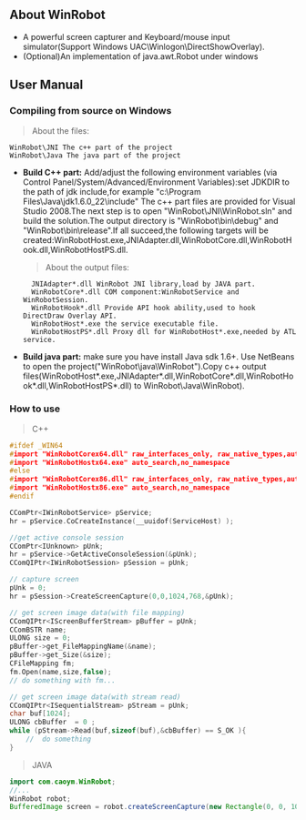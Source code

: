 ## About WinRobot

* A powerful screen capturer and Keyboard/mouse input simulator(Support Windows UAC\Winlogon\DirectShowOverlay).
* (Optional)An implementation of java.awt.Robot under windows

## User Manual

### Compiling from source on Windows

> About the files:

    WinRobot\JNI The c++ part of the project
    WinRobot\Java The java part of the project
    
* **Build C++ part:** Add/adjust the following environment variables (via Control Panel/System/Advanced/Environment Variables):set JDKDIR to the path of jdk include,for example "c:\Program Files\Java\jdk1.6.0_22\include"
The c++ part files are provided for Visual Studio 2008.The next step is to open "WinRobot\JNI\WinRobot.sln" and build the solution.The output directory is "WinRobot\bin\debug" and "WinRobot\bin\release".If all succeed,the following targets will be created:WinRobotHost.exe,JNIAdapter.dll,WinRobotCore.dll,WinRobotHook.dll,WinRobotHostPS.dll. 

    > About the output files:

        JNIAdapter*.dll WinRobot JNI library,load by JAVA part.
        WinRobotCore*.dll COM component:WinRobotService and WinRobotSession.
        WinRobotHook*.dll Provide API hook ability,used to hook DirectDraw Overlay API.
        WinRobotHost*.exe the service executable file.
        WinRobotHostPS*.dll Proxy dll for WinRobotHost*.exe,needed by ATL service.


* **Build java part:** make sure you have install Java sdk 1.6+. Use NetBeans to open the project("WinRobot\java\WinRobot").Copy c++ output files(WinRobotHost*.exe,JNIAdapter*.dll,WinRobotCore*.dll,WinRobotHook*.dll,WinRobotHostPS*.dll) to WinRobot\Java\WinRobot\).

### How to use

> C++

```CPP
#ifdef _WIN64
#import "WinRobotCorex64.dll" raw_interfaces_only, raw_native_types,auto_search,no_namespace
#import "WinRobotHostx64.exe" auto_search,no_namespace
#else
#import "WinRobotCorex86.dll" raw_interfaces_only, raw_native_types,auto_search,no_namespace
#import "WinRobotHostx86.exe" auto_search,no_namespace
#endif

CComPtr<IWinRobotService> pService;
hr = pService.CoCreateInstance(__uuidof(ServiceHost) );

//get active console session
CComPtr<IUnknown> pUnk;
hr = pService->GetActiveConsoleSession(&pUnk);
CComQIPtr<IWinRobotSession> pSession = pUnk;

// capture screen
pUnk = 0;
hr = pSession->CreateScreenCapture(0,0,1024,768,&pUnk);

// get screen image data(with file mapping)
CComQIPtr<IScreenBufferStream> pBuffer = pUnk;
CComBSTR name;
ULONG size = 0;
pBuffer->get_FileMappingName(&name);
pBuffer->get_Size(&size);
CFileMapping fm;
fm.Open(name,size,false);
// do something with fm...

// get screen image data(with stream read)
CComQIPtr<ISequentialStream> pStream = pUnk;
char buf[1024];
ULONG cbBuffer  = 0 ;
while (pStream->Read(buf,sizeof(buf),&cbBuffer) == S_OK ){
    //	do something
}
```
> JAVA
 
```JAVA
import com.caoym.WinRobot;
//...
WinRobot robot;
BufferedImage screen = robot.createScreenCapture(new Rectangle(0, 0, 1024, 768));
```
